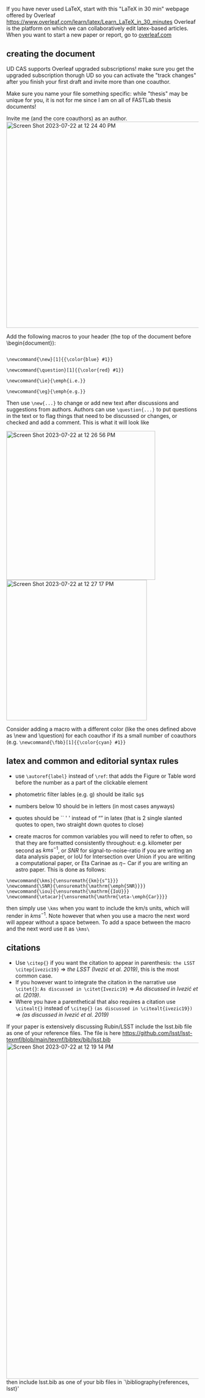 If you have never used LaTeX, start with this "LaTeX in 30 min" webpage offered by Overleaf https://www.overleaf.com/learn/latex/Learn_LaTeX_in_30_minutes
Overleaf is the platform on which we can collaboratively edit latex-based articles. When you want to start a new paper or report, go to [overleaf.com](https://www.overleaf.com)

## creating the document

UD CAS supports Overleaf upgraded subscriptions! make sure you get the upgraded subscription thorugh UD so you can activate the "track changes" after you finish your first draft and invite more than one coauthor.

Make sure you name your file something specific: while "thesis" may be unique for you, it is not for me since I am on all of FASTLab thesis documents!

Invite me (and the core coauthors) as an author.
<img width="540" alt="Screen Shot 2023-07-22 at 12 24 40 PM" src="https://github.com/fedhere/FASTlab/assets/1696902/0de7a002-71eb-4a87-944d-35baf16e4fd0">

Add the following macros to your header (the top of the document before \begin{document}):

```

\newcommand{\new}[1]{{\color{blue} #1}}

\newcommand{\question}[1]{{\color{red} #1}}

\newcommand{\ie}{\emph{i.e.}}

\newcommand{\eg}{\emph{e.g.}}
```
Then use `\new{...}` to change or add new text after discussions and suggestions from authors. Authors can use `\question{...}` to put questions in the text or to flag things that need to be discussed or changes, or checked and add a comment. This is what it will look like

<img width="390" alt="Screen Shot 2023-07-22 at 12 26 56 PM" src="https://github.com/fedhere/FASTlab/assets/1696902/2cf94f4c-cdb5-415d-b1e5-c15bc7f82dfd">
<img width="368" alt="Screen Shot 2023-07-22 at 12 27 17 PM" src="https://github.com/fedhere/FASTlab/assets/1696902/83aaaeca-e01d-4376-95be-3e8004085615">


Consider adding a macro with a different color (like the ones defined above as \new and \question) for each coauthor if its a small number of coauthors (e.g. `\newcommand{\fbb}[1]{{\color{cyan} #1}}`


## latex and common and editorial syntax rules

- use `\autoref{label}` instead of `\ref`: that adds the Figure or Table word before the number as a part of the clickable element

- photometric filter lables (e.g. g) should be italic `$g$`

- numbers below 10 should be in letters (in most cases anyways)

- quotes should be `` ' ' instead of “” in latex (that is 2 single slanted quotes to open, two straight down quotes to close)

- create macros for common variables you will need to refer to often, so that they are formatted consistently throughout: e.g. kilometer per second as $km s^{-1}$, or *SNR* for signal-to-noise-ratio if you are writing an data analysis paper, or IoU for Intersection over Union if you are writing a computational paper, or Eta Carinae as $\eta-$ Car if you are writing an astro paper. This is done as follows: 
```
\newcommand{\kms}{\ensuremath{{km}{s^1}}}
\newcommand{\SNR}{\ensuremath{\mathrm{\emph{SNR}}}}
\newcommand{\iou}{\ensuremath{\mathrm{{IoU}}}
\newcommand{\etacar}{\ensuremath{\mathrm{\eta-\emph{Car}}}}
```

then simply use `\kms` when you want to include the km/s units, which will render in  $km s^{-1}$. Note however that when you use a macro the next word will appear without a space between. To add a space between the macro and the next word use it as `\kms\ `

## citations
- Use `\citep{}` if you want the citation to appear in parenthesis: `the LSST \citep{ivezic19}` => *the LSST (Ivezić et al. 2019)*, this is the most common case.
- If you however want to integrate the citation in the narrative use `\citet{}`: `As discussed in \citet{Ivezic19}` => *As discussed in Ivezić et al. (2019)*. 
- Where you have a parenthetical that also requires a citation use `\citealt{}` instead of `\citep{}` `(as discussed in \citealt{ivezic19})` => *(as discussed in Ivezić et al. 2019)*

If your paper is extensively discussing Rubin/LSST include the lsst.bib file as one of your reference files. The file is here https://github.com/lsst/lsst-texmf/blob/main/texmf/bibtex/bib/lsst.bib
<img width="880" alt="Screen Shot 2023-07-22 at 12 19 14 PM" src="https://github.com/fedhere/FASTlab/assets/1696902/6ad15861-ea25-4abc-bb57-b15705e9720e">
then include lsst.bib as one of your bib files in `\bibliography{references, lsst}'


